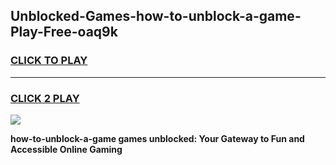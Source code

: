 
## Unblocked-Games-how-to-unblock-a-game-Play-Free-oaq9k
<h3>
<a href="https://premium76.site?title=how-to-unblock-a-game&ref=15A">CLICK TO PLAY</a></h3>
<hr>

<h3>
<a href="https://premium76.site?title=how-to-unblock-a-game&ref=15A">CLICK 2 PLAY</a>
  
</h3>

<a href="https://premium76.site?title=how-to-unblock-a-game&ref=15A"><img src="https://clearcache.store/games.png"></a>


**how-to-unblock-a-game games unblocked: Your Gateway to Fun and Accessible Online Gaming**
